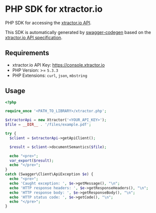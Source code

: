 # PHP SDK for xtractor.io

PHP SDK for accessing the [xtractor.io API](https://console.xtractor.io).

This SDK is automatically generated by [swagger-codegen](https://github.com/swagger-api/swagger-codegen) based on the [xtractor.io API specification](https://console.xtractor.io/scheme/api/latest.json).

## Requirements

- xtractor.io API Key: https://console.xtractor.io 
- PHP Version: >= `5.3.3`
- PHP Extensions: `curl`, `json`, `mbstring`

## Usage

```php
<?php

require_once '<PATH_TO_LIBRARY>/xtractor.php';

$xtractorApi = new Xtractor('<YOUR_API_KEY>');
$file = __DIR__ . '/files/example.pdf';

try {
  $client = $xtractorApi->getApiClient();

  $result = $client->documentSemantics($file);

  echo "<pre>";
  var_export($result);
  echo "</pre>";
}
catch (Swagger\Client\ApiException $e) {
  echo "<pre>";
  echo 'Caught exception: ', $e->getMessage(), "\n";
  echo 'HTTP response headers: ', $e->getResponseHeaders(), "\n";
  echo 'HTTP response body: ', $e->getResponseBody(), "\n";
  echo 'HTTP status code: ', $e->getCode(), "\n";
  echo "</pre>";
}
```
